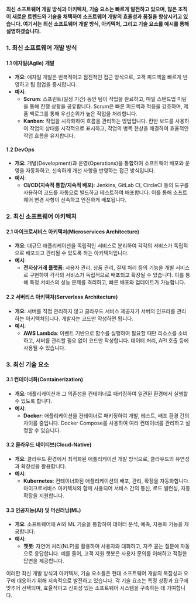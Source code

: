 **최신 소프트웨어 개발 방식과 아키텍처, 기술 요소는 빠르게 발전하고 있으며, 많은 조직이 새로운 트렌드와 기술을 채택하여 소프트웨어 개발의 효율성과 품질을 향상시키고 있습니다. 여기서는 최신 소프트웨어 개발 방식, 아키텍처, 그리고 기술 요소를 예시를 통해 설명하겠습니다.**

### 1. 최신 소프트웨어 개발 방식

#### **1.1 애자일(Agile) 개발**

- **개요**: 애자일 개발은 반복적이고 점진적인 접근 방식으로, 고객 피드백을 빠르게 반영하고 팀 협업을 중시합니다.
- **예시**: 
  - **Scrum**: 스프린트(일정 기간) 동안 팀이 작업을 완료하고, 매일 스탠드업 미팅을 통해 진행 상황을 공유합니다. Scrum은 빠른 피드백과 적응을 강조하며, 제품 백로그를 통해 우선순위가 높은 작업을 처리합니다.
  - **Kanban**: 작업을 시각화하여 흐름을 관리하는 방법입니다. 칸반 보드를 사용하여 작업의 상태를 시각적으로 표시하고, 작업의 병목 현상을 해결하여 효율적인 작업 흐름을 유지합니다.

#### **1.2 DevOps**

- **개요**: 개발(Development)과 운영(Operations)을 통합하여 소프트웨어 배포와 운영을 자동화하고, 신속하게 개선 사항을 반영하는 접근 방식입니다.
- **예시**:
  - **CI/CD(지속적 통합/지속적 배포)**: Jenkins, GitLab CI, CircleCI 등의 도구를 사용하여 코드를 자동으로 빌드하고 테스트하여 배포합니다. 이를 통해 소프트웨어 변경 사항이 신속하고 안전하게 배포됩니다.

### 2. 최신 소프트웨어 아키텍처

#### **2.1 마이크로서비스 아키텍처(Microservices Architecture)**

- **개요**: 대규모 애플리케이션을 독립적인 서비스로 분리하여 각각의 서비스가 독립적으로 배포되고 관리될 수 있도록 하는 아키텍처입니다.
- **예시**:
  - **전자상거래 플랫폼**: 사용자 관리, 상품 관리, 결제 처리 등의 기능을 개별 서비스로 구현하여 각각의 서비스가 독립적으로 배포되고 확장될 수 있습니다. 이를 통해 특정 서비스의 성능 문제를 격리하고, 빠른 배포와 업데이트가 가능합니다.

#### **2.2 서버리스 아키텍처(Serverless Architecture)**

- **개요**: 서버를 직접 관리하지 않고 클라우드 서비스 제공자가 서버의 인프라를 관리하는 아키텍처입니다. 개발자는 코드만 작성하면 됩니다.
- **예시**:
  - **AWS Lambda**: 이벤트 기반으로 함수를 실행하여 필요할 때만 리소스를 소비하고, 서버를 관리할 필요 없이 코드만 작성합니다. 데이터 처리, API 호출 등에 사용될 수 있습니다.

### 3. 최신 기술 요소

#### **3.1 컨테이너화(Containerization)**

- **개요**: 애플리케이션과 그 의존성을 컨테이너로 패키징하여 일관된 환경에서 실행할 수 있도록 합니다.
- **예시**:
  - **Docker**: 애플리케이션을 컨테이너로 패키징하여 개발, 테스트, 배포 환경 간의 차이를 줄입니다. Docker Compose를 사용하여 여러 컨테이너를 관리하고 설정할 수 있습니다.

#### **3.2 클라우드 네이티브(Cloud-Native)**

- **개요**: 클라우드 환경에서 최적화된 애플리케이션 개발 방식으로, 클라우드의 유연성과 확장성을 활용합니다.
- **예시**:
  - **Kubernetes**: 컨테이너화된 애플리케이션의 배포, 관리, 확장을 자동화합니다. 마이크로서비스 아키텍처와 함께 사용되어 서비스 간의 통신, 로드 밸런싱, 자동 확장을 지원합니다.

#### **3.3 인공지능(AI) 및 머신러닝(ML)**

- **개요**: 소프트웨어에 AI와 ML 기술을 통합하여 데이터 분석, 예측, 자동화 기능을 제공합니다.
- **예시**:
  - **챗봇**: 자연어 처리(NLP)를 활용하여 사용자와 대화하고, 자주 묻는 질문에 자동으로 응답합니다. 예를 들어, 고객 지원 챗봇은 사용자 문의를 이해하고 적절한 답변을 제공합니다.

이러한 최신 개발 방식과 아키텍처, 기술 요소들은 현대 소프트웨어 개발의 복잡성과 요구에 대응하기 위해 지속적으로 발전하고 있습니다. 각 기술 요소는 특정 상황과 요구에 맞추어 선택되며, 효율적이고 신뢰성 있는 소프트웨어 시스템을 구축하는 데 기여합니다.